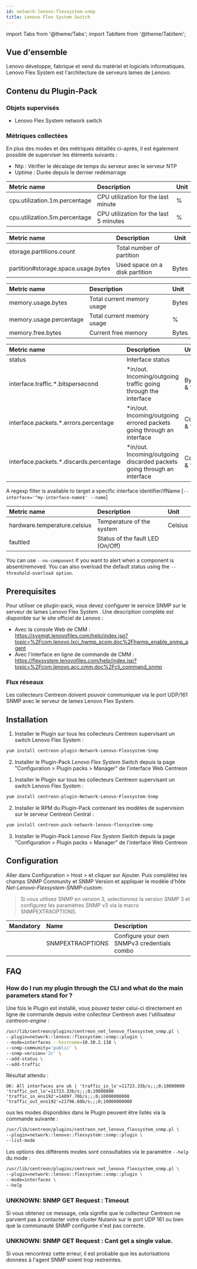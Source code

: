 ```yaml
---
id: network-lenovo-flexsystem-snmp
title: Lenovo Flex System Switch
---
```

import Tabs from '@theme/Tabs';
import TabItem from '@theme/TabItem';


## Vue d'ensemble

Lenovo développe, fabrique et vend du matériel et logiciels informatiques.
Lenovo Flex System est l'architecture de serveurs lames de Lenovo.

## Contenu du Plugin-Pack

### Objets supervisés

* Lenovo Flex System network switch

### Métriques collectées

En plus des modes et des métriques détaillés ci-après, il est également possible
de superviser les éléments suivants :

* Ntp : Vérifier le décalage de temps du serveur avec le serveur NTP
* Uptime : Durée depuis le dernier redémarrage

<Tabs groupId="operating-systems">
<TabItem value="Cpu" label="Cpu">

| Metric name                    | Description                              | Unit   |
| :----------------------------- | :--------------------------------------- | :------|
| cpu.utilization.1m.percentage  | CPU utilization for the last minute      | %      |
| cpu.utilization.5m.percentage  | CPU utilization for the last 5 minutes   | %      |

</TabItem>
<TabItem value="Storage" label="Storage">

| Metric name                         | Description                    | Unit   |
| :---------------------------------- | :----------------------------- |------- |
| storage.partitions.count            | Total number of partition      |        |
| partition#storage.space.usage.bytes | Used space on a disk partition | Bytes  |

</TabItem>
<TabItem value="MemoryUsage" label="MemoryUsage">

| Metric name             | Description                 | Unit   |
| :---------------------- | :---------------------------| :----- |
| memory.usage.bytes      | Total current memory usage  | Bytes  |
| memory.usage.percentage | Total current memory usage  |  %     |
| memory.free.bytes       | Current free memory         | Bytes  |

</TabItem>
<TabItem value="Traffic" label="Traffic">

| Metric name                              | Description                                                               | Unit        |
| :--------------------------------------- | :------------------------------------------------------------------------ | :---------- |
| status                                   | Interface status                                                          |             |
| interface.traffic.\*.bitspersecond       | \*in/out. Incoming/outgoing traffic going through the interface           | Bytes/s & % |
| interface.packets.\*.errors.percentage   | \*in/out. Incoming/outgoing errored packets going through an interface    | Count & %   |
| interface.packets.\*.discards.percentage | \*in/out. Incoming/outgoing discarded packets going through an interface  | Count & %   |

A regexp filter is available to target a specific interface identifier/ifName [```--interface='^my-interface-name$' --name```]

</TabItem>
<TabItem value="Environment" label="Environment">

| Metric name                   | Description                      | Unit     |
| :---------------------------- | :------------------------------- | :--------|
| hardware.temperature.celsius  | Temperature of the system        | Celsius  |
| faultled                      | Status of the fault LED (On/Off) |          |

You can use ```--no-component``` if you want to alert when a component is
absent/removed. You can also overload the default status using the
```--threshold-overload option```.

</TabItem>
</Tabs>

## Prerequisites

Pour utiliser ce plugin-pack, vous devez configurer le service SNMP sur le
serveur de lames Lenovo Flex System . Une description complète est disponible
sur le site officiel de Lenovo :

* Avec la console Web de CMM : https://sysmgt.lenovofiles.com/help/index.jsp?topic=%2Fcom.lenovo.lxci_hwmp_scom.doc%2Fhwmp_enable_snmp_agent
* Avec l'interface en ligne de commande de CMM : https://flexsystem.lenovofiles.com/help/index.jsp?topic=%2Fcom.lenovo.acc.cmm.doc%2Fcli_command_snmp

### Flux réseaux

Les collecteurs Centreon doivent pouvoir communiquer via le port UDP/161 SNMP
avec le serveur de lames Lenovo Flex System.

## Installation

<Tabs groupId="operating-systems">
<TabItem value="Online IMP Licence & IT100 Editions" label="Online IMP Licence & IT100 Editions">

1. Installer le Plugin sur tous les collecteurs Centreon supervisant un switch Lenovo Flex System :

```bash
yum install centreon-plugin-Network-Lenovo-Flexsystem-Snmp
```

2. Installer le Plugin-Pack *Lenovo Flex System Switch* depuis la page "Configuration > Plugin packs > Manager" de l'interface Web Centreon

</TabItem>
<TabItem value="Offline IMP License" label="Offline IMP License">

1. Installer le Plugin sur tous les collecteurs Centreon supervisant un switch Lenovo Flex System :

```bash
yum install centreon-plugin-Network-Lenovo-Flexsystem-Snmp
```

2. Installer le RPM du Plugin-Pack contenant les modèles de supervision sur le serveur Centreon Central :

```bash
yum install centreon-pack-network-lenovo-flexsystem-snmp
```

3. Installer le Plugin-Pack *Lenovo Flex System Switch* depuis la page "Configuration > Plugin packs > Manager" de l'interface Web Centreon

</TabItem>
</Tabs>

## Configuration

Aller dans Configuration > Host > et cliquer sur Ajouter. Puis complétez les
champs SNMP Community et SNMP Version et appliquer le modèle d'hôte
*Net-Lenovo-Flexsystem-SNMP-custom*.

> Si vous utilisez SNMP en version 3, selectionnez la version SNMP 3 et
configurez les paramètres SNMP v3 via la macro SNMPEXTRAOPTIONS.

| Mandatory   | Name             | Description                                    |
| :---------- | :--------------- | :--------------------------------------------- |
|             | SNMPEXTRAOPTIONS | Configure your own SNMPv3 credentials combo    |

## FAQ

### How do I run my plugin through the CLI and what do the main parameters stand for ?

Une fois le Plugin est installé, vous pouvez tester celui-ci directement en
ligne de commande depuis votre collecteur Centreon avec l'utilisateur
*centreon-engine* :

```bash
/usr/lib/centreon/plugins/centreon_net_lenovo_flexsystem_snmp.pl \
--plugin=network::lenovo::flexsystem::snmp::plugin \
--mode=interfaces --hostname=10.30.2.138 \
--snmp-community='public' \
--snmp-version='2c' \
--add-status \
--add-traffic
```

Résultat attendu :

```
OK: All interfaces are ok | 'traffic_in_lo'=11723.33b/s;;;0;10000000 'traffic_out_lo'=11723.33b/s;;;0;10000000 'traffic_in_ens192'=14097.70b/s;;;0;10000000000 'traffic_out_ens192'=21796.60b/s;;;0;10000000000
```

ous les modes disponibles dans le Plugin peuvent être listés via la commande
suivante :

```bash
/usr/lib/centreon/plugins/centreon_net_lenovo_flexsystem_snmp.pl \
--plugin=network::lenovo::flexsystem::snmp::plugin \
--list-mode
```

Les options des différents modes sont consultables via le paramètre ```--help```
du mode :

```bash
/usr/lib/centreon/plugins/centreon_net_lenovo_flexsystem_snmp.pl \
--plugin=network::lenovo::flexsystem::snmp::plugin \
--mode=interfaces \
--help
```

### UNKNOWN: SNMP GET Request : Timeout

Si vous obtenez ce message, cela signifie que le collecteur Centreon ne parvient
pas à contacter votre cluster Nutanix sur le port UDP 161 ou bien que la communauté SNMP configurée n'est pas correcte.

### UNKNOWN: SNMP GET Request : Cant get a single value.

Si vous rencontrez cette erreur, il est probable que les autorisations données à
l'agent SNMP soient trop restreintes.
